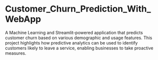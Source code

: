 # Customer_Churn_Prediction_With_WebApp
A Machine Learning and Streamlit-powered application that predicts customer churn based on various demographic and usage features. This project highlights how predictive analytics can be used to identify customers likely to leave a service, enabling businesses to take proactive measures.
